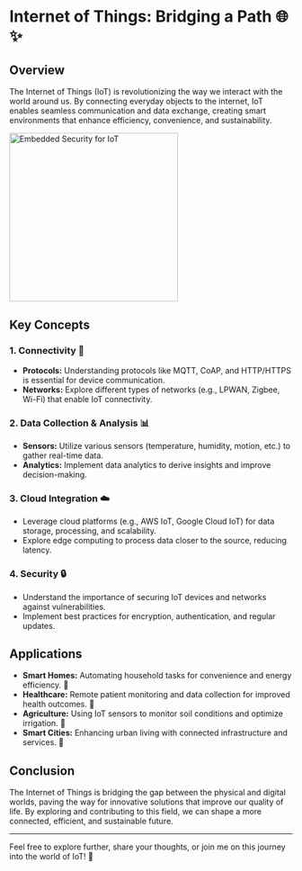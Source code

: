 # Internet of Things: Bridging a Path 🌐✨

## Overview

The Internet of Things (IoT) is revolutionizing the way we interact with the world around us. By connecting everyday objects to the internet, IoT enables seamless communication and data exchange, creating smart environments that enhance efficiency, convenience, and sustainability. 

<img src="https://media1.tenor.com/m/t3YlogZLsjoAAAAd/embedded-security-for-internet-of-things.gif" width="300" alt="Embedded Security for IoT">

## Key Concepts

### 1. **Connectivity** 📶
   - **Protocols:** Understanding protocols like MQTT, CoAP, and HTTP/HTTPS is essential for device communication.
   - **Networks:** Explore different types of networks (e.g., LPWAN, Zigbee, Wi-Fi) that enable IoT connectivity.

### 2. **Data Collection & Analysis** 📊
   - **Sensors:** Utilize various sensors (temperature, humidity, motion, etc.) to gather real-time data.
   - **Analytics:** Implement data analytics to derive insights and improve decision-making.

### 3. **Cloud Integration** ☁️
   - Leverage cloud platforms (e.g., AWS IoT, Google Cloud IoT) for data storage, processing, and scalability.
   - Explore edge computing to process data closer to the source, reducing latency.

### 4. **Security** 🔒
   - Understand the importance of securing IoT devices and networks against vulnerabilities.
   - Implement best practices for encryption, authentication, and regular updates.

## Applications

- **Smart Homes:** Automating household tasks for convenience and energy efficiency. 🏡
- **Healthcare:** Remote patient monitoring and data collection for improved health outcomes. 🏥
- **Agriculture:** Using IoT sensors to monitor soil conditions and optimize irrigation. 🌱
- **Smart Cities:** Enhancing urban living with connected infrastructure and services. 🌆

## Conclusion

The Internet of Things is bridging the gap between the physical and digital worlds, paving the way for innovative solutions that improve our quality of life. By exploring and contributing to this field, we can shape a more connected, efficient, and sustainable future. 

---

Feel free to explore further, share your thoughts, or join me on this journey into the world of IoT! 🚀
